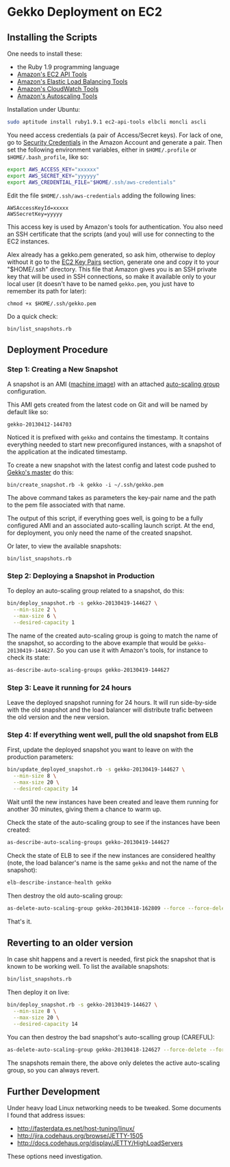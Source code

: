 # Gekko Deployment on EC2

## Installing the Scripts

One needs to install these:

- the Ruby 1.9 programming language
- [Amazon's EC2 API Tools](http://aws.amazon.com/developertools/351)
- [Amazon's Elastic Load Balancing Tools](http://aws.amazon.com/developertools/2536)
- [Amazon's CloudWatch Tools](http://aws.amazon.com/developertools/2534)
- [Amazon's Autoscaling Tools](http://aws.amazon.com/developertools/2535)

Installation under Ubuntu:

```bash
sudo aptitude install ruby1.9.1 ec2-api-tools elbcli moncli ascli
```

You need access credentials (a pair of Access/Secret keys). For lack
of one, go to
[Security Credentials](https://portal.aws.amazon.com/gp/aws/securityCredentials)
in the Amazon Account and generate a pair. Then set the following
environment variables, either in `$HOME/.profile` or
`$HOME/.bash_profile`, like so:

```bash
export AWS_ACCESS_KEY="xxxxxx"
export AWS_SECRET_KEY="yyyyyy"
export AWS_CREDENTIAL_FILE="$HOME/.ssh/aws-credentials"
```

Edit the file `$HOME/.ssh/aws-credentials` adding the following lines:

```
AWSAccessKeyId=xxxxx
AWSSecretKey=yyyyy
```

This access key is used by Amazon's tools for authentication. You also
need an SSH certificate that the scripts (and you) will use for
connecting to the EC2 instances.

Alex already has a gekko.pem generated, so ask him, otherwise to
deploy without it go to the
[EC2 Key Pairs](https://console.aws.amazon.com/ec2/home?region=us-east-1#s=KeyPairs)
section, generate one and copy it to your "$HOME/.ssh" directory. This
file that Amazon gives you is an SSH private key that will be used in
SSH connections, so make it available only to your local user (it
doesn't have to be named `gekko.pem`, you just have to remember its
path for later):

```
chmod +x $HOME/.ssh/gekko.pem
```

Do a quick check:

```
bin/list_snapshots.rb
```

## Deployment Procedure

### Step 1: Creating a New Snapshot

A snapshot is an AMI ([machine image](https://aws.amazon.com/amis/))
with an attached
[auto-scaling group](http://aws.amazon.com/autoscaling/) configuration.

This AMI gets created from the latest code on Git and will be named by
default like so:

```
gekko-20130412-144703
```

Noticed it is prefixed with `gekko` and contains the timestamp. It
contains everything needed to start new preconfigured instances, with
a snapshot of the application at the indicated timestamp.

To create a new snapshot with the latest config and latest code pushed
to [Gekko's master](https://github.com/epigrams/gekko) do this:

```
bin/create_snapshot.rb -k gekko -i ~/.ssh/gekko.pem
```

The above command takes as parameters the key-pair name and the path
to the pem file associated with that name.

The output of this script, if everything goes well, is going to be a
fully configured AMI and an associated auto-scalling launch script.
At the end, for deployment, you only need the name of the created
snapshot.

Or later, to view the available snapshots:

```
bin/list_snapshots.rb
```

### Step 2: Deploying a Snapshot in Production

To deploy an auto-scaling group related to a snapshot, do this:

```bash
bin/deploy_snapshot.rb -s gekko-20130419-144627 \
  --min-size 2 \
  --max-size 6 \
  --desired-capacity 1
```

The name of the created auto-scaling group is going to match the name
of the snapshot, so according to the above example that would be
`gekko-20130419-144627`. So you can use it with Amazon's tools, for
instance to check its state:

```bash
as-describe-auto-scaling-groups gekko-20130419-144627
```

### Step 3: Leave it running for 24 hours

Leave the deployed snapshot running for 24 hours. It will run
side-by-side with the old snapshot and the load balancer will
distribute trafic between the old version and the new version.

### Step 4: If everything went well, pull the old snapshot from ELB

First, update the deployed snapshot you want to leave on with the
production parameters:

```bash
bin/update_deployed_snapshot.rb -s gekko-20130419-144627 \
  --min-size 8 \
  --max-size 20 \
  --desired-capacity 14
```

Wait until the new instances have been created and leave them running
for another 30 minutes, giving them a chance to warm up.

Check the state of the auto-scaling group to see if the instances have
been created:

```bash
as-describe-auto-scaling-groups gekko-20130419-144627
```

Check the state of ELB to see if the new instances are considered
healthy (note, the load balancer's name is the same `gekko` and not
the name of the snapshot):

```bash
elb-describe-instance-health gekko
```

Then destroy the old auto-scaling group:

```bash
as-delete-auto-scaling-group gekko-20130418-162809 --force --force-delete
```

That's it.

## Reverting to an older version

In case shit happens and a revert is needed, first pick the snapshot
that is known to be working well. To list the available snapshots:

```bash
bin/list_snapshots.rb
```

Then deploy it on live:

```bash
bin/deploy_snapshot.rb -s gekko-20130419-144627 \
  --min-size 8 \
  --max-size 20 \
  --desired-capacity 14
```

You can then destroy the bad snapshot's auto-scalling group (CAREFUL):

```bash
as-delete-auto-scaling-group gekko-20130418-124627 --force-delete --force
```

The snapshots remain there, the above only deletes the active
auto-scaling group, so you can always revert.

## Further Development

Under heavy load Linux networking needs to be tweaked. Some documents
I found that address issues:

* http://fasterdata.es.net/host-tuning/linux/
* http://jira.codehaus.org/browse/JETTY-1505
* http://docs.codehaus.org/display/JETTY/HighLoadServers

These options need investigation.